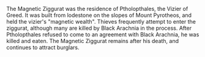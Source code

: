 The Magnetic Ziggurat was the residence of Ptholopthales, the Vizier of Greed. It was built from lodestone on the slopes of Mount Pyrotheos, and held the vizier's "magnetic wealth". Thieves frequently attempt to enter the ziggurat, although many are killed by Black Arachnia in the process. After Ptholopthales refused to come to an agreement with Black Arachnia, he was killed and eaten. The Magnetic Ziggurat remains after his death, and continues to attract burglars.
